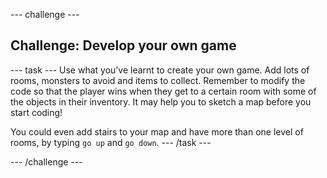 --- challenge ---
## Challenge: Develop your own game

--- task ---
Use what you’ve learnt to create your own game. Add lots of rooms, monsters to avoid and items to collect. Remember to modify the code so that the player wins when they get to a certain room with some of the objects in their inventory. It may help you to sketch a map before you start coding!

You could even add stairs to your map and have more than one level of rooms, by typing `go up` and `go down`.
--- /task ---

--- /challenge ---
